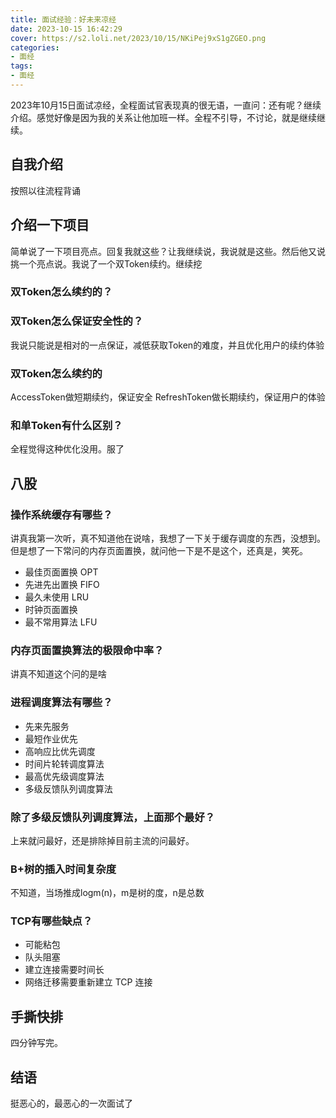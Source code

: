 ```yaml
---
title: 面试经验：好未来凉经
date: 2023-10-15 16:42:29
cover: https://s2.loli.net/2023/10/15/NKiPej9xS1gZGEO.png
categories:
- 面经
tags:
- 面经
---
```


2023年10月15日面试凉经，全程面试官表现真的很无语，一直问：还有呢？继续介绍。感觉好像是因为我的关系让他加班一样。全程不引导，不讨论，就是继续继续。

## 自我介绍

按照以往流程背诵

## 介绍一下项目

简单说了一下项目亮点。回复我就这些？让我继续说，我说就是这些。然后他又说挑一个亮点说。我说了一个双Token续约。继续挖

### 双Token怎么续约的？

### 双Token怎么保证安全性的？

我说只能说是相对的一点保证，减低获取Token的难度，并且优化用户的续约体验

### 双Token怎么续约的

AccessToken做短期续约，保证安全
RefreshToken做长期续约，保证用户的体验

### 和单Token有什么区别？

全程觉得这种优化没用。服了

## 八股

### 操作系统缓存有哪些？

讲真我第一次听，真不知道他在说啥，我想了一下关于缓存调度的东西，没想到。但是想了一下常问的内存页面置换，就问他一下是不是这个，还真是，笑死。

- 最佳页面置换 OPT
- 先进先出置换 FIFO
- 最久未使用  LRU
- 时钟页面置换  
- 最不常用算法 LFU

### 内存页面置换算法的极限命中率？

讲真不知道这个问的是啥

### 进程调度算法有哪些？

- 先来先服务
- 最短作业优先
- 高响应比优先调度
- 时间片轮转调度算法
- 最高优先级调度算法
- 多级反馈队列调度算法

### 除了多级反馈队列调度算法，上面那个最好？

上来就问最好，还是排除掉目前主流的问最好。

### B+树的插入时间复杂度

不知道，当场推成logm(n)，m是树的度，n是总数

### TCP有哪些缺点？

- 可能粘包
- 队头阻塞
- 建立连接需要时间长
- 网络迁移需要重新建立 TCP 连接

## 手撕快排

四分钟写完。

## 结语

挺恶心的，最恶心的一次面试了
